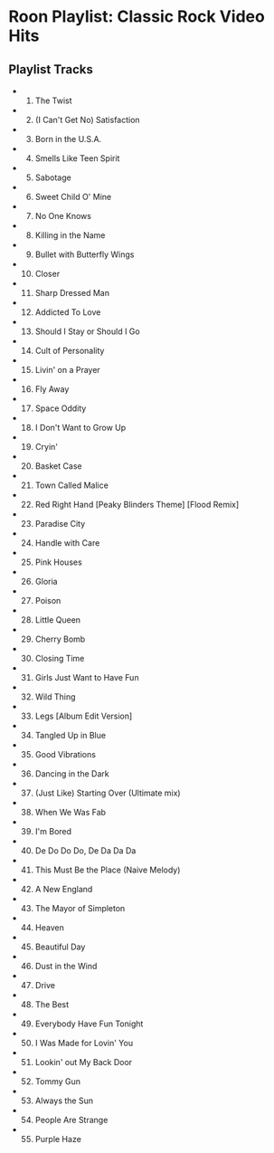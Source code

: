 # Roon Playlist: Classic Rock Video Hits

## Playlist Tracks


- 1. The Twist
- 2. (I Can't Get No) Satisfaction
- 3. Born in the U.S.A.
- 4. Smells Like Teen Spirit
- 5. Sabotage
- 6. Sweet Child O' Mine
- 7. No One Knows
- 8. Killing in the Name
- 9. Bullet with Butterfly Wings
- 10. Closer
- 11. Sharp Dressed Man
- 12. Addicted To Love
- 13. Should I Stay or Should I Go
- 14. Cult of Personality
- 15. Livin' on a Prayer
- 16. Fly Away
- 17. Space Oddity
- 18. I Don't Want to Grow Up
- 19. Cryin'
- 20. Basket Case
- 21. Town Called Malice
- 22. Red Right Hand [Peaky Blinders Theme] [Flood Remix]
- 23. Paradise City
- 24. Handle with Care
- 25. Pink Houses
- 26. Gloria
- 27. Poison
- 28. Little Queen
- 29. Cherry Bomb
- 30. Closing Time
- 31. Girls Just Want to Have Fun
- 32. Wild Thing
- 33. Legs [Album Edit Version]
- 34. Tangled Up in Blue
- 35. Good Vibrations
- 36. Dancing in the Dark
- 37. (Just Like) Starting Over (Ultimate mix)
- 38. When We Was Fab
- 39. I'm Bored
- 40. De Do Do Do, De Da Da Da
- 41. This Must Be the Place (Naive Melody)
- 42. A New England
- 43. The Mayor of Simpleton
- 44. Heaven
- 45. Beautiful Day
- 46. Dust in the Wind
- 47. Drive
- 48. The Best
- 49. Everybody Have Fun Tonight
- 50. I Was Made for Lovin' You
- 51. Lookin' out My Back Door
- 52. Tommy Gun
- 53. Always the Sun
- 54. People Are Strange
- 55. Purple Haze

